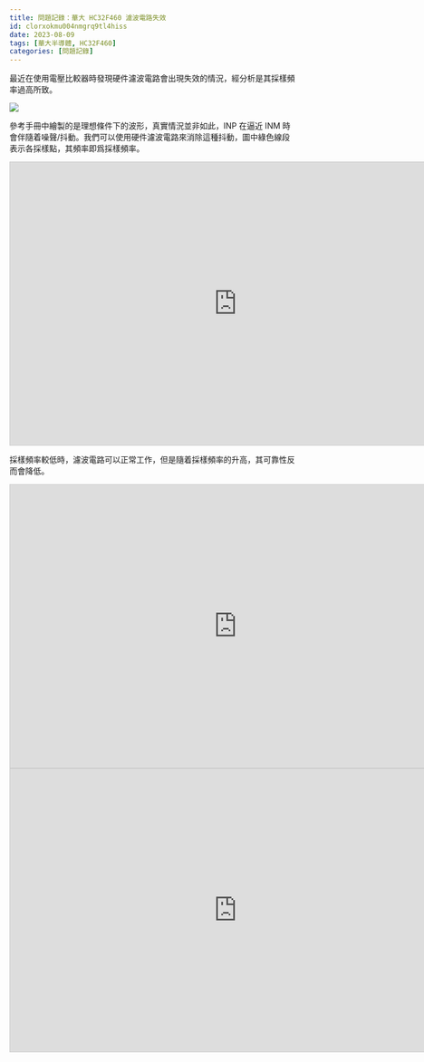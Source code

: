 ```yaml
---
title: 問題記錄：華大 HC32F460 濾波電路失效
id: clorxokmu004nmgrq9tl4hiss
date: 2023-08-09
tags: [華大半導體, HC32F460]
categories: [問題記錄]
---
```


最近在使用電壓比較器時發現硬件濾波電路會出現失效的情況，經分析是其採樣頻率過高所致。

![](manual.png)

參考手冊中繪製的是理想條件下的波形，真實情況並非如此，INP 在逼近 INM 時會伴隨着噪聲/抖動。我們可以使用硬件濾波電路來消除這種抖動，圖中綠色線段表示各採樣點，其頻率即爲採樣頻率。

<iframe src="https://www.desmos.com/calculator/7r0bi5urxv?embed" width="800" height="500" style="border: 1px solid #ccc" frameborder=0></iframe>

採樣頻率較低時，濾波電路可以正常工作，但是隨着採樣頻率的升高，其可靠性反而會降低。

<!-- more -->

<iframe src="https://www.desmos.com/calculator/2kz1rewo6h?embed" width="800" height="500" style="border: 1px solid #ccc" frameborder=0></iframe>

<iframe src="https://www.desmos.com/calculator/2py3qizn5x?embed" width="800" height="500" style="border: 1px solid #ccc" frameborder=0></iframe>
